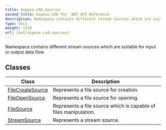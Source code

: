 ```yaml
---
title: Aspose.CAD.Sources
second_title: Aspose.CAD for .NET API Reference
description: Namespace contains different stream sources which are suitable for input or output data flow
type: docs
weight: 1310
url: /net/aspose.cad.sources/
---
```

Namespace contains different stream sources which are suitable for input or output data flow.

## Classes

| Class | Description |
| --- | --- |
| [FileCreateSource](./filecreatesource/) | Represents a file source for creation. |
| [FileOpenSource](./fileopensource/) | Represents a file source for opening. |
| [FileSource](./filesource/) | Represents a file source which is capable of files manipulation. |
| [StreamSource](./streamsource/) | Represents a stream source. |


